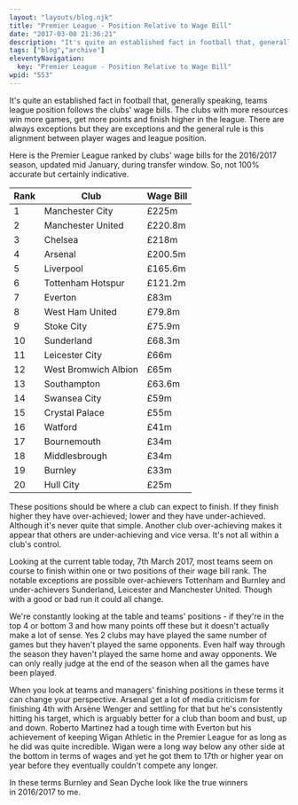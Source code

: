 ```yaml
---
layout: "layouts/blog.njk"
title: "Premier League - Position Relative to Wage Bill"
date: "2017-03-08 21:36:21"
description: "It's quite an established fact in football that, generally speaking, teams league position follows the clubs' wage bills"
tags: ["blog","archive"]
eleventyNavigation:
  key: "Premier League - Position Relative to Wage Bill"
wpid: "553"
---
```

It's quite an established fact in football that, generally speaking, teams league position follows the clubs' wage bills. The clubs with more resources win more games, get more points and finish higher in the league. There are always exceptions but they are exceptions and the general rule is this alignment between player wages and league position.

Here is the Premier League ranked by clubs' wage bills for the 2016/2017 season, updated mid January, during transfer window. So, not 100% accurate but certainly indicative.
<table>
<thead>
<tr>
<th>Rank</th>
<th>Club</th>
<th>Wage Bill</th>
</tr>
</thead>
<tbody>
<tr>
<td>1</td>
<td>Manchester City</td>
<td>£225m</td>
</tr>
<tr>
<td>2</td>
<td>Manchester United</td>
<td>£220.8m</td>
</tr>
<tr>
<td>3</td>
<td>Chelsea</td>
<td>£218m</td>
</tr>
<tr>
<td>4</td>
<td>Arsenal</td>
<td>£200.5m</td>
</tr>
<tr>
<td>5</td>
<td>Liverpool</td>
<td>£165.6m</td>
</tr>
<tr>
<td>6</td>
<td>Tottenham Hotspur</td>
<td>£121.2m</td>
</tr>
<tr>
<td>7</td>
<td>Everton</td>
<td>£83m</td>
</tr>
<tr>
<td>8</td>
<td>West Ham United</td>
<td>£79.8m</td>
</tr>
<tr>
<td>9</td>
<td>Stoke City</td>
<td>£75.9m</td>
</tr>
<tr>
<td>10</td>
<td>Sunderland</td>
<td>£68.3m</td>
</tr>
<tr>
<td>11</td>
<td>Leicester City</td>
<td>£66m</td>
</tr>
<tr>
<td>12</td>
<td>West Bromwich Albion</td>
<td>£65m</td>
</tr>
<tr>
<td>13</td>
<td>Southampton</td>
<td>£63.6m</td>
</tr>
<tr>
<td>14</td>
<td>Swansea City</td>
<td>£59m</td>
</tr>
<tr>
<td>15</td>
<td>Crystal Palace</td>
<td>£55m</td>
</tr>
<tr>
<td>16</td>
<td>Watford</td>
<td>£41m</td>
</tr>
<tr>
<td>17</td>
<td>Bournemouth</td>
<td>£34m</td>
</tr>
<tr>
<td>18</td>
<td>Middlesbrough</td>
<td>£34m</td>
</tr>
<tr>
<td>19</td>
<td>Burnley</td>
<td>£33m</td>
</tr>
<tr>
<td>20</td>
<td>Hull City</td>
<td>£25m</td>
</tr>
</tbody>
</table>
These positions should be where a club can expect to finish. If they finish higher they have over-achieved; lower and they have under-achieved. Although it's never quite that simple. Another club over-achieving makes it appear that others are under-achieving and vice versa. It's not all within a club's control.

Looking at the current table today, 7th March 2017, most teams seem on course to finish within one or two positions of their wage bill rank. The notable exceptions are possible over-achievers Tottenham and Burnley and under-achievers Sunderland, Leicester and Manchester United. Though with a good or bad run it could all change.

We're constantly looking at the table and teams' positions - if they're in the top 4 or bottom 3 and how many points off these but it doesn't actually make a lot of sense. Yes 2 clubs may have played the same number of games but they haven't played the same opponents. Even half way through the season they haven't played the same home and away opponents. We can only really judge at the end of the season when all the games have been played.

When you look at teams and managers' finishing positions in these terms it can change your perspective. Arsenal get a lot of media criticism for finishing 4th with Arsène Wenger and settling for that but he's consistently hitting his target, which is arguably better for a club than boom and bust, up and down. Roberto Martinez had a tough time with Everton but his achievement of keeping Wigan Athletic in the Premier League for as long as he did was quite incredible. Wigan were a long way below any other side at the bottom in terms of wages and yet he got them to 17th or higher year on year before they eventually couldn't compete any longer.

In these terms Burnley and Sean Dyche look like the true winners in 2016/2017 to me.